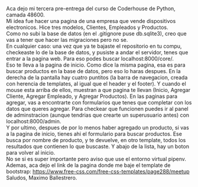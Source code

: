 Aca dejo mi tercera pre-entrega del curso de Coderhouse de Python, camada 48600.  
Mi idea fue hacer una pagina de una empresa que vende dispositivos electronicos. Hice tres modelos, Clientes, Empleados y Productos.  
Como no subi la base de datos (en el .gitignore puse db.sqlite3), creo que vas a tener que hacer las migraciones pero no se.  
En cualquier caso: una vez que ya te bajaste el repositorio en tu compu, checkeaste lo de la base de datos, y pusiste a andar el servidor, tenes que entrar a la pagina web. Para eso podes buscar localhost:8000/core/.  
Eso te lleva a la pagina de inicio. Como dice la misma pagina, esa es para buscar productos en la base de datos, pero eso lo haras despues. En la derecha de la pantalla hay cuatro puntitos (la barra de navegacion, creada con herencia de templates, al igual que el header y el footer). Y cuando el mouse esta arriba de ellos, muestran a que pagina te llevan (Inicio, Agregar Cliente, Agregar Empleado, y Agregar Productos). En las paginas para agregar, vas a encontrarte con formularios que tenes que completar con los datos que queres agregar. Para checkear que funcionen puedes ir al panel de adminstracion (aunque tendrias que crearte un superusuario antes) con localhost:8000/admin.  
Y por ultimo, despues de por lo menos haber agregado un producto, si vas a la pagina de inicio, tienes ahi el formulario para buscar productos. Ese busca por nombre de producto, y te devuelve, en otro template, todos los resultados que contienen lo que buscaste. Y abajo de la lista, hay un boton para volver al inicio.  
No se si es super importante pero aviso que use el entorno virtual pipenv.  
Ademas, aca dejo el link de la pagina donde me baje el template de bootstrap: https://www.free-css.com/free-css-templates/page288/meetup  
Saludos,
Maximo Ballestrero.